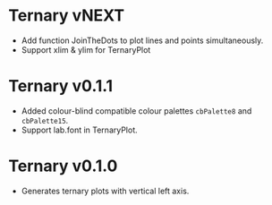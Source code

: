 # Ternary vNEXT
 - Add function JoinTheDots to plot lines and points simultaneously.
 - Support xlim & ylim for TernaryPlot

# Ternary v0.1.1
 - Added colour-blind compatible colour palettes `cbPalette8` and `cbPalette15`.
 - Support lab.font in TernaryPlot.

# Ternary v0.1.0
 - Generates ternary plots with vertical left axis.
